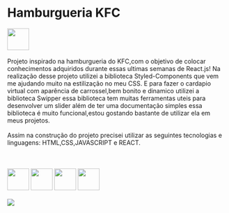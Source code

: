 <h1>Hamburgueria KFC</h1> <img src="https://github.com/stefanieSilvaOliveira/projects-react-burguer/assets/118211028/0d12c169-9c1c-45ae-9033-78fc27056fd6" width="50" height="50">

<br>
<br>
Projeto inspirado na hamburgueria do KFC,com o objetivo de colocar conhecimentos adquiridos durante essas ultimas semanas de React.js! Na realização desse projeto utilizei a biblioteca
Styled-Components que vem me ajudando muito na estilização no meu CSS.
E para fazer o cardapio virtual com aparência de carrossel,bem bonito e dinamico utilizei a biblioteca Swipper essa biblioteca tem muitas ferramentas uteis para desenvolver um slider além de ter uma documentação simples essa biblioteca é muito funcional,estou gostando bastante de utilizar ela em meus projetos.
<br>
<br>
Assim na construção do projeto precisei utilizar as seguintes tecnologias e linguagens: HTML,CSS,JAVASCRIPT e REACT.
<br>
<br>
<br>
<br>

<img src="https://github.com/stefanieSilvaOliveira/projects-react-burguer/assets/118211028/f2468b96-a7a9-44a4-9707-2cc3cfe9cf23" width="50" height="50">
<img src="https://github.com/stefanieSilvaOliveira/projects-react-burguer/assets/118211028/f1ef002c-c475-4825-a854-ee5fefbaa8be" width="50" height="50">
<img src="https://github.com/stefanieSilvaOliveira/projects-react-burguer/assets/118211028/1b5d2f28-c4a1-4ec2-878f-6472c639a40c" width="50" height="50">
<img src="https://github.com/stefanieSilvaOliveira/projects-react-burguer/assets/118211028/8e7bd700-ebd2-4fad-8465-275d781511d6" width="50" height="50">
<br>
<br>
<img src="https://github.com/stefanieSilvaOliveira/projects-react-burguer/assets/118211028/d67547a8-baa7-46f4-bf5b-d0d227297d4f">


